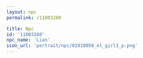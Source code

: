 ```yaml
---
layout: npc
permalink: /11003260

title: Npc
id: '11003260'
npc_name: 'Lian'
icon_url: 'portrait/npc/02010050_el_girl1_p.png'
---
```

